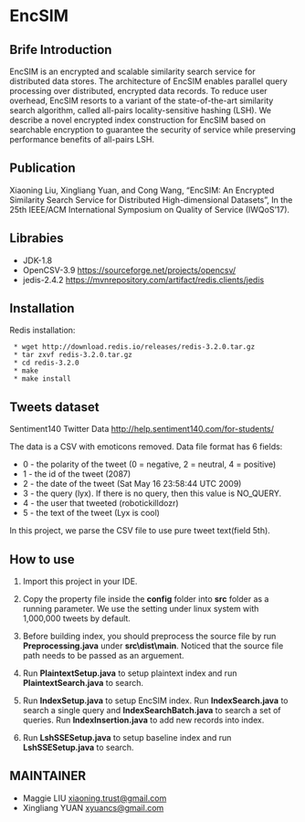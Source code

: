# EncSIM


## Brife Introduction
EncSIM is an encrypted and scalable similarity search service for distributed data stores. The architecture of EncSIM enables parallel query processing over distributed, encrypted data records. To reduce user overhead, EncSIM resorts to a variant of the state-of-the-art similarity search algorithm, called all-pairs locality-sensitive hashing (LSH). We describe a novel encrypted index construction for EncSIM based on searchable encryption to guarantee the security of service while preserving performance benefits of all-pairs LSH.

## Publication
Xiaoning Liu, Xingliang Yuan, and Cong Wang, “EncSIM: An Encrypted Similarity Search Service for Distributed High-dimensional Datasets”, In the 25th IEEE/ACM International Symposium on Quality of Service (IWQoS’17).

## Librabies
- JDK-1.8
- OpenCSV-3.9 https://sourceforge.net/projects/opencsv/
- jedis-2.4.2 https://mvnrepository.com/artifact/redis.clients/jedis

## Installation
Redis installation:

```
 * wget http://download.redis.io/releases/redis-3.2.0.tar.gz
 * tar zxvf redis-3.2.0.tar.gz
 * cd redis-3.2.0
 * make
 * make install
```

## Tweets dataset
Sentiment140 Twitter Data http://help.sentiment140.com/for-students/

The data is a CSV with emoticons removed. Data file format has 6 fields:
- 0 - the polarity of the tweet (0 = negative, 2 = neutral, 4 = positive)
- 1 - the id of the tweet (2087)
- 2 - the date of the tweet (Sat May 16 23:58:44 UTC 2009)
- 3 - the query (lyx). If there is no query, then this value is NO_QUERY.
- 4 - the user that tweeted (robotickilldozr)
- 5 - the text of the tweet (Lyx is cool)

In this project, we parse the CSV file to use pure tweet text(field 5th).

## How to use
1. Import this project in your IDE.

2. Copy the property file inside the **config** folder into **src** folder as a running parameter. We use the setting under linux system with 1,000,000 tweets by default.

3. Before building index, you should preprocess the source file by run **Preprocessing.java** under **src\dist\main**. Noticed that the source file path needs to be passed as an arguement.

4. Run **PlaintextSetup.java** to setup plaintext index and run **PlaintextSearch.java** to search.

5. Run **IndexSetup.java** to setup EncSIM index. Run **IndexSearch.java** to search a single query and **IndexSearchBatch.java** to search a set of queries. Run **IndexInsertion.java** to add new records into index.

6. Run **LshSSESetup.java** to setup baseline index and run **LshSSESetup.java** to search.

## MAINTAINER
- Maggie LIU xiaoning.trust@gmail.com
- Xingliang YUAN xyuancs@gmail.com
